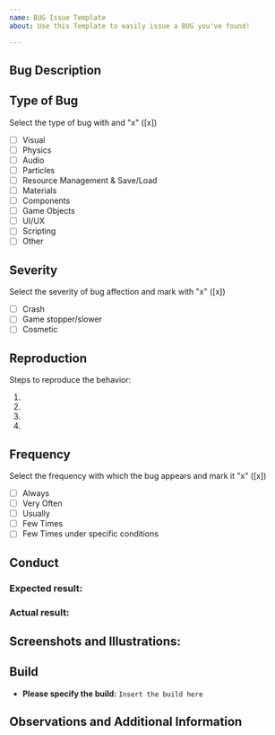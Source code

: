```yaml
---
name: BUG Issue Template
about: Use this Template to easily issue a BUG you've found!

---
```


## Bug Description


## Type of Bug 
Select the type of bug with and "x" ([x])

* [ ] Visual 
* [ ] Physics 
* [ ] Audio 
* [ ] Particles
* [ ] Resource Management & Save/Load 
* [ ] Materials 
* [ ] Components
* [ ] Game Objects
* [ ] UI/UX 
* [ ] Scripting
* [ ] Other

## Severity
Select the severity of bug affection and mark with "x" ([x])

- [ ] Crash 
- [ ] Game stopper/slower
- [ ] Cosmetic 

## Reproduction
Steps to reproduce the behavior:

 1. 
 
 2. 
 
 3. 

 4. 

## Frequency
Select the frequency with which the bug appears and mark it "x" ([x])

* [ ] Always
* [ ] Very Often
* [ ] Usually
* [ ] Few Times
* [ ] Few Times under specific conditions

## Conduct 
### Expected result:


### Actual result:


## Screenshots and Illustrations:


## Build
- **Please specify the build:** ``Insert the build here``


## Observations and Additional Information
